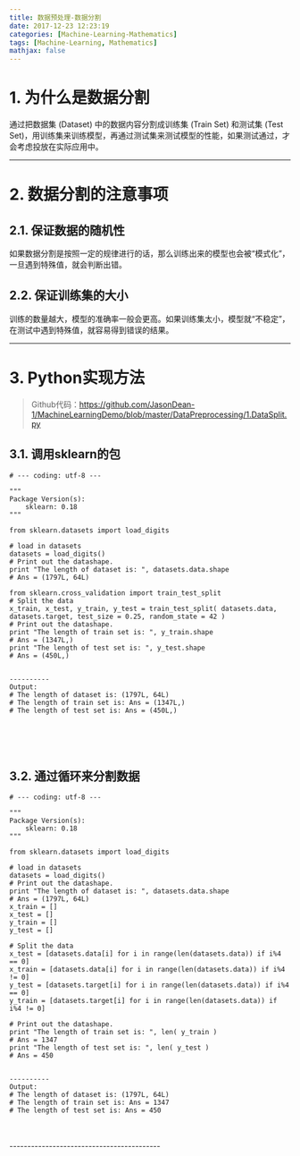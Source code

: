 ```yaml
---
title: 数据预处理-数据分割
date: 2017-12-23 12:23:19
categories: [Machine-Learning-Mathematics]
tags: [Machine-Learning, Mathematics]
mathjax: false
---
```



# 1. 为什么是数据分割
通过把数据集 (Dataset) 中的数据内容分割成训练集 (Train Set) 和测试集 (Test Set)，用训练集来训练模型，再通过测试集来测试模型的性能，如果测试通过，才会考虑投放在实际应用中。

------------------



# 2. 数据分割的注意事项
## 2.1. 保证数据的随机性
如果数据分割是按照一定的规律进行的话，那么训练出来的模型也会被“模式化”，一旦遇到特殊值，就会判断出错。

## 2.2. 保证训练集的大小
训练的数量越大，模型的准确率一般会更高。如果训练集太小，模型就“不稳定”，在测试中遇到特殊值，就容易得到错误的结果。

------------------


# 3. Python实现方法
> Github代码：https://github.com/JasonDean-1/MachineLearningDemo/blob/master/DataPreprocessing/1.DataSplit.py
## 3.1. 调用sklearn的包

```
# --- coding: utf-8 ---

"""
Package Version(s):
    sklearn: 0.18
"""

from sklearn.datasets import load_digits

# load in datasets
datasets = load_digits()
# Print out the datashape.
print "The length of dataset is: ", datasets.data.shape
# Ans = (1797L, 64L)

from sklearn.cross_validation import train_test_split
# Split the data
x_train, x_test, y_train, y_test = train_test_split( datasets.data, datasets.target, test_size = 0.25, random_state = 42 )
# Print out the datashape.
print "The length of train set is: ", y_train.shape
# Ans = (1347L,)
print "The length of test set is: ", y_test.shape
# Ans = (450L,)


----------
Output:
# The length of dataset is: (1797L, 64L)
# The length of train set is: Ans = (1347L,)
# The length of test set is: Ans = (450L,)
```

<br>
<br>
<br>


## 3.2. 通过循环来分割数据

```
# --- coding: utf-8 ---

"""
Package Version(s):
    sklearn: 0.18
"""

from sklearn.datasets import load_digits

# load in datasets
datasets = load_digits()
# Print out the datashape.
print "The length of dataset is: ", datasets.data.shape
# Ans = (1797L, 64L)
x_train = []
x_test = []
y_train = []
y_test = []

# Split the data
x_test = [datasets.data[i] for i in range(len(datasets.data)) if i%4 == 0]
x_train = [datasets.data[i] for i in range(len(datasets.data)) if i%4 != 0]
y_test = [datasets.target[i] for i in range(len(datasets.data)) if i%4 == 0]
y_train = [datasets.target[i] for i in range(len(datasets.data)) if i%4 != 0]

# Print out the datashape.
print "The length of train set is: ", len( y_train )
# Ans = 1347
print "The length of test set is: ", len( y_test )
# Ans = 450


----------
Output:
# The length of dataset is: (1797L, 64L)
# The length of train set is: Ans = 1347
# The length of test set is: Ans = 450
```

<br>
<br>
------------------------------------------